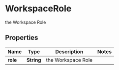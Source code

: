 

# WorkspaceRole

the Workspace Role

## Properties

Name | Type | Description | Notes
------------ | ------------- | ------------- | -------------
**role** | **String** | the Workspace Role | 



